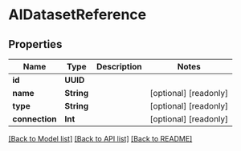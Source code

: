 # AIDatasetReference

## Properties

Name | Type | Description | Notes
------------ | ------------- | ------------- | -------------
**id** | **UUID** |  | 
**name** | **String** |  | [optional] [readonly] 
**type** | **String** |  | [optional] [readonly] 
**connection** | **Int** |  | [optional] [readonly] 

[[Back to Model list]](../README.md#documentation-for-models) [[Back to API list]](../README.md#documentation-for-api-endpoints) [[Back to README]](../README.md)


